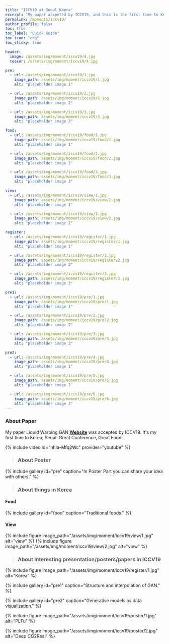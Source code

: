 ```yaml
---
title: "ICCV19 at Seoul Koera"
excerpt: "My paper accpeted by ICCV19, and this is the first time to Koera."
permalink: /moments/iccv19/
author_profile: false
toc: true
toc_label: "Quick Guide"
toc_icon: "cog"
toc_sticky: true

header:
  image: /assets/img/moment/iccv19/4.jpg
  teaser: /assets/img/moment/iccv19/4.jpg

pre:
  - url: /assets/img/moment/iccv19/1.jpg
    image_path: assets/img/moment/iccv19/1.jpg
    alt: "placeholder image 1"

  - url: /assets/img/moment/iccv19/2.jpg
    image_path: assets/img/moment/iccv19/2.jpg
    alt: "placeholder image 2"

  - url: /assets/img/moment/iccv19/3.jpg
    image_path: assets/img/moment/iccv19/3.jpg
    alt: "placeholder image 3"

food:
  - url: /assets/img/moment/iccv19/food/1.jpg
    image_path: assets/img/moment/iccv19/food/1.jpg
    alt: "placeholder image 1"

  - url: /assets/img/moment/iccv19/food/2.jpg
    image_path: assets/img/moment/iccv19/food/2.jpg
    alt: "placeholder image 2"

  - url: /assets/img/moment/iccv19/food/3.jpg
    image_path: assets/img/moment/iccv19/food/3.jpg
    alt: "placeholder image 3"

view:
  - url: /assets/img/moment/iccv19/view/1.jpg
    image_path: assets/img/moment/iccv19/view/1.jpg
    alt: "placeholder image 1"

  - url: /assets/img/moment/iccv19/view/2.jpg
    image_path: assets/img/moment/iccv19/view/2.jpg
    alt: "placeholder image 2"

register:
  - url: /assets/img/moment/iccv19/register/1.jpg
    image_path: assets/img/moment/iccv19/register/1.jpg
    alt: "placeholder image 1"

  - url: /assets/img/moment/iccv19/register/2.jpg
    image_path: assets/img/moment/iccv19/register/2.jpg
    alt: "placeholder image 2"

  - url: /assets/img/moment/iccv19/register/3.jpg
    image_path: assets/img/moment/iccv19/register/3.jpg
    alt: "placeholder image 3"

pre1:
  - url: /assets/img/moment/iccv19/pre/1.jpg
    image_path: assets/img/moment/iccv19/pre/1.jpg
    alt: "placeholder image 1"

  - url: /assets/img/moment/iccv19/pre/2.jpg
    image_path: assets/img/moment/iccv19/pre/2.jpg
    alt: "placeholder image 2"

  - url: /assets/img/moment/iccv19/pre/3.jpg
    image_path: assets/img/moment/iccv19/pre/3.jpg
    alt: "placeholder image 3"

pre2:
  - url: /assets/img/moment/iccv19/pre/4.jpg
    image_path: assets/img/moment/iccv19/pre/4.jpg
    alt: "placeholder image 1"

  - url: /assets/img/moment/iccv19/pre/5.jpg
    image_path: assets/img/moment/iccv19/pre/5.jpg
    alt: "placeholder image 2"

  - url: /assets/img/moment/iccv19/pre/6.jpg
    image_path: assets/img/moment/iccv19/pre/6.jpg
    alt: "placeholder image 3"
---
```


### About Paper
My paper Liquid Warping GAN [**Website**](https://svip-lab.github.io/project/impersonator.html) was accepted by ICCV19. It's my first time to Korea, Seoul. Great Conference, Great Food!


{% include video id="nhla-Mfq2Wc" provider="youtube" %}

> ### About Poster
{% include gallery id="pre" caption="In Poster Part you can share your idea with others." %}

> ### About things in Korea
#### Food
{% include gallery id="food" caption="Traditional foods." %}
#### View
{% include figure image_path="/assets/img/moment/iccv19/view/1.jpg" alt="view" %}
{% include figure image_path="/assets/img/moment/iccv19/view/2.jpg" alt="view" %}

> ### About interesting presentation/posters/papers in ICCV19
> 
{% include figure image_path="/assets/img/moment/iccv19/register/1.jpg" alt="Korea" %}

{% include gallery id="pre1" caption="Structure and interpolation of GAN." %}

{% include gallery id="pre2" caption="Generative models as data visualization." %}

{% include figure image_path="/assets/img/moment/iccv19/poster/1.jpg" alt="PLFu" %}

{% include figure image_path="/assets/img/moment/iccv19/poster/2.jpg" alt="Deep CG2Real" %}
